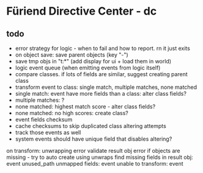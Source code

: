 # Füriend Directive Center - dc

## todo

- error strategy for logic - when to fail and how to report. rn it just exits
- on object save: save parent objects (key "-")
- save tmp objs in "t:*" (add display for ui + load them in world)
- logic event queue (when emitting events from logic itself)
- compare classes. if lots of fields are similar, suggest creating parent class
- transform event to class: single match, multiple matches, none matched
- single match: event have more fields than a class: alter class fields?
- multiple matches: ?
- none matched: highest match score - alter class fields?
- none matched: no high scores: create class?
- event fields checksum
- cache checksums to skip duplicated class altering attempts
- track those events as well
- system events should have unique field that disables altering?

on transform:
    unwrapping error
    validate result obj error
    if objects are missing - try to auto create using unwraps
    find missing fields in result obj: event
    unused_path unmapped fields: event
unable to transform: event
